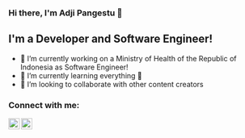 ### Hi there, I'm Adji Pangestu 👋

## I'm a Developer and Software Engineer!
- 🔭  I’m currently working on a Ministry of Health of the Republic of Indonesia as Software Engineer!
- 🌱  I’m currently learning everything 🤣
- 👯  I’m looking to collaborate with other content creators

### Connect with me:

[<img align="left" alt="codeSTACKr | LinkedIn" width="22px" src="https://cdn.jsdelivr.net/npm/simple-icons@v3/icons/linkedin.svg" />][linkedin]
[<img align="left" alt="codeSTACKr | Instagram" width="22px" src="https://cdn.jsdelivr.net/npm/simple-icons@v3/icons/instagram.svg" />][instagram]

<br />

[instagram]: https://instagram.com/djiroutine
[linkedin]: https://www.linkedin.com/in/adjipangestu/
